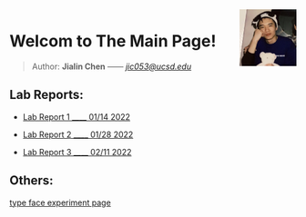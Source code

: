 <img style="float: right;" src="selfie.jpg" alt = "selfie" width = "100"/>

# Welcom to The Main Page!

> Author: **Jialin Chen** —— *jic053@ucsd.edu*

## Lab Reports:

* [Lab Report 1 ____ 01/14 2022](lab-report-1-week-2.md)

* [Lab Report 2 ____ 01/28 2022](lab-report-2-week-4.md)

* [Lab Report 3 ____ 02/11 2022](lab-report-3-week-6.md)

## Others:

[type face experiment page](format_experiment.md)